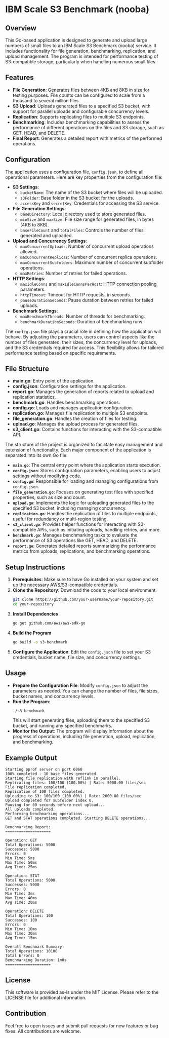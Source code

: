 # IBM Scale S3 Benchmark (nooba)
## Overview
This Go-based application is designed to generate and upload large numbers of small files to an IBM Scale S3 Benchmark (nooba) service. It includes functionality for file generation, benchmarking, replication, and upload management. The program is intended for performance testing of S3-compatible storage, particularly when handling numerous small files.

## Features
- **File Generation**: Generates files between 4KB and 8KB in size for testing purposes. File counts can be configured to scale from a thousand to several million files.
- **S3 Upload**: Uploads generated files to a specified S3 bucket, with support for parallel uploads and configurable concurrency levels.
- **Replication**: Supports replicating files to multiple S3 endpoints.
- **Benchmarking**: Includes benchmarking capabilities to assess the performance of different operations on the files and S3 storage, such as GET, HEAD, and DELETE.
- **Final Report**: Generates a detailed report with metrics of the performed operations.

## Configuration
The application uses a configuration file, `config.json`, to define all operational parameters. Here are key properties from the configuration file:

- **S3 Settings**:
  - `bucketName`: The name of the S3 bucket where files will be uploaded.
  - `s3Folder`: Base folder in the S3 bucket for the uploads.
  - `accessKey` and `secretKey`: Credentials for accessing the S3 service.
- **File Generation Settings**:
  - `baseDirectory`: Local directory used to store generated files.
  - `minSize` and `maxSize`: File size range for generated files, in bytes (4KB to 8KB).
  - `baseFileCount` and `totalFiles`: Controls the number of files generated and uploaded.
- **Upload and Concurrency Settings**:
  - `maxConcurrentUploads`: Number of concurrent upload operations allowed.
  - `maxConcurrentReplicas`: Number of concurrent replica operations.
  - `maxConcurrentSubfolders`: Maximum number of concurrent subfolder operations.
  - `maxRetries`: Number of retries for failed operations.
- **HTTP Settings**:
  - `maxIdleConns` and `maxIdleConnsPerHost`: HTTP connection pooling parameters.
  - `httpTimeout`: Timeout for HTTP requests, in seconds.
  - `pauseDurationSeconds`: Pause duration between retries for failed uploads.
- **Benchmark Settings**:
  - `maxBenchmarkThreads`: Number of threads for benchmarking.
  - `benchmarkDurationSeconds`: Duration of benchmarking runs.

The `config.json` file plays a crucial role in defining how the application will behave. By adjusting the parameters, users can control aspects like the number of files generated, their sizes, the concurrency level for uploads, and the S3 credentials required for access. This flexibility allows for tailored performance testing based on specific requirements.

## File Structure
- **main.go**: Entry point of the application.
- **config.json**: Configuration settings for the application.
- **report.go**: Manages the generation of reports related to upload and replication statistics.
- **benchmark.go**: Handles benchmarking operations.
- **config.go**: Loads and manages application configuration.
- **replication.go**: Manages file replication to multiple S3 endpoints.
- **file_generation.go**: Handles the creation of files for testing.
- **upload.go**: Manages the upload process for generated files.
- **s3_client.go**: Contains functions for interacting with the S3-compatible API.

The structure of the project is organized to facilitate easy management and extension of functionality. Each major component of the application is separated into its own Go file:

- **`main.go`**: The central entry point where the application starts execution.
- **`config.json`**: Stores configuration parameters, enabling users to adjust settings without modifying code.
- **`config.go`**: Responsible for loading and managing configurations from `config.json`.
- **`file_generation.go`**: Focuses on generating test files with specified properties, such as size and count.
- **`upload.go`**: Implements the logic for uploading generated files to the specified S3 bucket, including managing concurrency.
- **`replication.go`**: Handles the replication of files to multiple endpoints, useful for redundancy or multi-region testing.
- **`s3_client.go`**: Provides helper functions for interacting with S3-compatible APIs, such as initiating uploads, handling retries, and more.
- **`benchmark.go`**: Manages benchmarking tasks to evaluate the performance of S3 operations like GET, HEAD, and DELETE.
- **`report.go`**: Generates detailed reports summarizing the performance metrics from uploads, replications, and benchmarking operations.

## Setup Instructions
1. **Prerequisites**: Make sure to have Go installed on your system and set up the necessary AWS/S3-compatible credentials.
2. **Clone the Repository**: Download the code to your local environment.
   ```bash
   git clone https://github.com/your-username/your-repository.git
   cd your-repository
   ```
3. **Install Dependencies**
   ```bash
   go get github.com/aws/aws-sdk-go
   ```
4. **Build the Program**
   ```bash
   go build -o s3-benchmark
   ```
5. **Configure the Application**: Edit the `config.json` file to set your S3 credentials, bucket name, file size, and concurrency settings.

## Usage
- **Prepare the Configuration File**: Modify `config.json` to adjust the parameters as needed. You can change the number of files, file sizes, bucket names, and concurrency levels.
- **Run the Program**:
  ```sh
  ./s3-benchmark
  ```
  This will start generating files, uploading them to the specified S3 bucket, and running any specified benchmarks.
- **Monitor the Output**: The program will display information about the progress of operations, including file generation, upload, replication, and benchmarking.

## Example Output
```
Starting pprof server on port 6060
100% completed - 10 base files generated.
Starting file replication with reflink in parallel.
Replicating files: 100/100 (100.00%) | Rate: 5000.00 files/sec
File replication completed.
Replication of 100 files completed.
Uploading to S3: 100/100 (100.00%) | Rate: 2000.00 files/sec
Upload completed for subfolder index 0.
Pausing for 60 seconds before next upload...
All uploads completed.
Performing benchmarking operations...
GET and STAT operations completed. Starting DELETE operations...

Benchmarking Report:
====================

Operation: GET
Total Operations: 5000
Successes: 5000
Errors: 0
Min Time: 5ms
Max Time: 50ms
Avg Time: 25ms

Operation: STAT
Total Operations: 5000
Successes: 5000
Errors: 0
Min Time: 3ms
Max Time: 40ms
Avg Time: 20ms

Operation: DELETE
Total Operations: 100
Successes: 100
Errors: 0
Min Time: 10ms
Max Time: 30ms
Avg Time: 15ms

Overall Benchmark Summary:
Total Operations: 10100
Total Errors: 0
Benchmarking Duration: 1m0s
====================
```

## License
This software is provided as-is under the MIT License. Please refer to the LICENSE file for additional information.

## Contribution
Feel free to open issues and submit pull requests for new features or bug fixes. All contributions are welcome.
